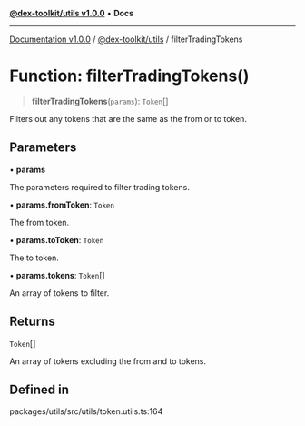 [**@dex-toolkit/utils v1.0.0**](../README.md) • **Docs**

***

[Documentation v1.0.0](../../../packages.md) / [@dex-toolkit/utils](../README.md) / filterTradingTokens

# Function: filterTradingTokens()

> **filterTradingTokens**(`params`): `Token`[]

Filters out any tokens that are the same as the from or to token.

## Parameters

• **params**

The parameters required to filter trading tokens.

• **params.fromToken**: `Token`

The from token.

• **params.toToken**: `Token`

The to token.

• **params.tokens**: `Token`[]

An array of tokens to filter.

## Returns

`Token`[]

An array of tokens excluding the from and to tokens.

## Defined in

packages/utils/src/utils/token.utils.ts:164
